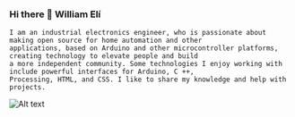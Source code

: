 ### Hi there 👋 William Elí
 
   <section>
 
    I am an industrial electronics engineer, who is passionate about making open source for home automation and other
    applications, based on Arduino and other microcontroller platforms, creating technology to elevate people and build 
    a more independent community. Some technologies I enjoy working with include powerful interfaces for Arduino, C ++, 
    Processing, HTML, and CSS. I like to share my knowledge and help with projects.

 ![Alt text]( https://github.com/ramun9533/Pagina-de-Presentacion/blob/main/s.jpg)

</section>


 
